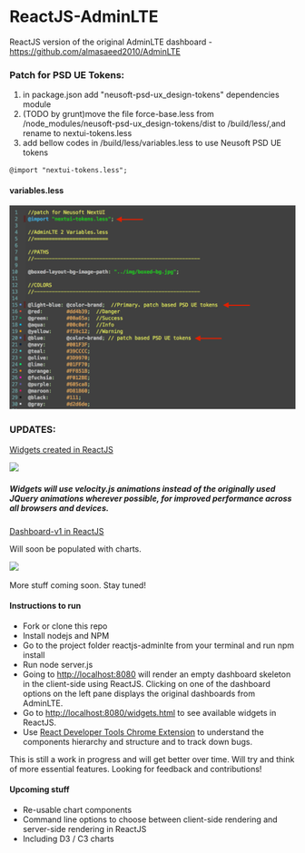 # ReactJS-AdminLTE

ReactJS version of the original AdminLTE dashboard - https://github.com/almasaeed2010/AdminLTE

### Patch for PSD UE Tokens:
1. in package.json add "neusoft-psd-ux_design-tokens" dependencies module
2. (TODO by grunt)move the file force-base.less from /node_modules/neusoft-psd-ux_design-tokens/dist to /build/less/,and rename to nextui-tokens.less
3. add bellow codes in /build/less/variables.less to use Neusoft PSD UE tokens 
```
@import "nextui-tokens.less";
```

#### variables.less
![](./reactjs-adminlte/screenshots/token_patch.png)



### UPDATES:

[Widgets created in ReactJS](./reactjs-adminlte/public/widgets)

![](./reactjs-adminlte/screenshots/widgets.png)

##### Widgets will use velocity.js animations instead of the originally used JQuery animations wherever possible, for improved performance across all browsers and devices.

[Dashboard-v1 in ReactJS](./reactjs-adminlte/public/dashboardV1)

Will soon be populated with charts.

![](./reactjs-adminlte/screenshots/dashboard-v1.png)

More stuff coming soon. Stay tuned!


#### Instructions to run

- Fork or clone this repo
- Install nodejs and NPM
- Go to the project folder reactjs-adminlte from your terminal and run npm install
- Run node server.js
- Going to [http://localhost:8080](http://localhost:8080) will render an empty dashboard skeleton in the client-side using ReactJS. Clicking on one of the dashboard options on the left pane displays the original dashboards from AdminLTE.
- Go to [http://localhost:8080/widgets.html](http://localhost:8080/widgets.html) to see available widgets in ReactJS.
- Use [React Developer Tools Chrome Extension](https://chrome.google.com/webstore/detail/react-developer-tools/fmkadmapgofadopljbjfkapdkoienihi?hl=en) to understand the components hierarchy and structure and to track down bugs.

This is still a work in progress and will get better over time. Will try and think of more essential features. Looking for feedback and contributions!

#### Upcoming stuff

- Re-usable chart components
- Command line options to choose between client-side rendering and server-side rendering in ReactJS
- Including D3 / C3 charts 

